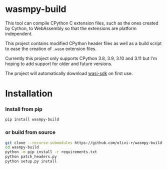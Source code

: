 # wasmpy-build

This tool can compile CPython C extension files, such as the ones created by Cython, to WebAssembly so that the extensions are platform independent.

This project contains modified CPython header files as well as a build script to ease the creation of `.wasm` extension files.

Currently this project only supports CPython 3.8, 3.9, 3.10 and 3.11 but I'm hoping to add support for older and future versions.

The project will automatically download [wasi-sdk](https://github.com/WebAssembly/wasi-sdk) on first use.

# Installation
### Install from pip

```bash
pip install wasmpy-build
```

### or build from source

```bash
git clone --recurse-submodules https://github.com/olivi-r/wasmpy-build
cd wasmpy-build
python -m pip install -r requirements.txt
python patch_headers.py
python setup.py install
```
